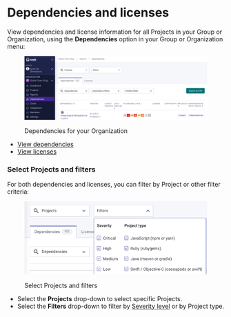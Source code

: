 # Dependencies and licenses

View dependencies and license information for all Projects in your Group or Organization, using the **Dependencies** option in your Group or Organization menu:

<figure><img src="../../.gitbook/assets/Screenshot 2023-05-11 at 12.45.48.png" alt="Dependencies for your Organization"><figcaption><p>Dependencies for your Organization</p></figcaption></figure>

* [View dependencies](view-dependencies.md)
* [View licenses](view-licenses.md)

### Select Projects and filters

For both dependencies and licenses, you can filter by Project or other filter criteria:

<div align="left">

<figure><img src="../../.gitbook/assets/Screenshot 2023-05-11 at 13.11.22.png" alt="Select Projects and filters"><figcaption><p>Select Projects and filters</p></figcaption></figure>

</div>

* Select the **Projects** drop-down to select specific Projects.
* Select the **Filters** drop-down to filter by [Severity level](../prioritizing-and-managing-issues/severity-levels.md) or by Project type.
